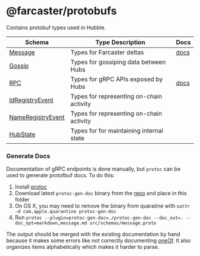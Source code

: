 # @farcaster/protobufs

Contains protobuf types used in Hubble.

| Schema                                                     | Type Description                         | Docs                    |
| ---------------------------------------------------------- | ---------------------------------------- | ----------------------- |
| [Message](src/schemas/message.proto)                       | Types for Farcaster deltas               | [docs](docs/message.md) |
| [Gossip](src/schemas/gossip.proto)                         | Types for gossiping data between Hubs    |                         |
| [RPC](src/schemas/rpc.proto)                               | Types for gRPC APIs exposed by Hubs      | [docs](docs/rpc.md)     |
| [IdRegistryEvent](src/schemas/id_registry_event.proto)     | Types for representing on-chain activity |                         |
| [NameRegistryEvent](src/schemas/name_registry_event.proto) | Types for representing on-chain activity |                         |
| [HubState](src/schemas/hub_state.proto)                    | Types for for maintaining internal state |                         |

### Generate Docs

Documentation of gRPC endpoints is done manually, but `protoc` can be used to generate protofbuf docs. To do this:

1. Install [protoc](https://grpc.io/docs/protoc-installation/)
2. Download latest `protoc-gen-doc` binary from the [repo](https://github.com/pseudomuto/protoc-gen-doc) and place in this folder
3. On OS X, you may need to remove the binary from quaratine with `xattr -d com.apple.quarantine protoc-gen-doc`
4. Run `protoc --plugin=protoc-gen-doc=./protoc-gen-doc --doc_out=. --doc_opt=markdown,message.md src/schemas/message.proto`

The output should be merged with the existing documentation by hand because it makes some errors like not correctly documenting [oneOf](https://github.com/pseudomuto/protoc-gen-doc/issues/333). It also organizes items alphabetically which makes it harder to parse.
